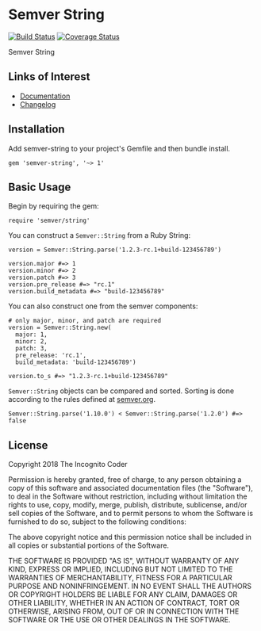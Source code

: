 # Semver String

[![Build Status](https://travis-ci.org/theincognitocoder/semver-string.svg?branch=master)](https://travis-ci.org/theincognitocoder/semver-string)
[![Coverage Status](https://coveralls.io/repos/github/theincognitocoder/semver-string/badge.svg?branch=master)](https://coveralls.io/github/theincognitocoder/semver-string?branch=master)

Semver String

## Links of Interest

* [Documentation](https://www.rubydoc.info/github/theincognitocoder/semver-string/master)
* [Changelog](https://github.com/theincognitocoder/semver-string/blob/master/CHANGELOG.md)

## Installation

Add semver-string to your project's Gemfile and then bundle install.

~~~
gem 'semver-string', '~> 1'
~~~

## Basic Usage

Begin by requiring the gem:

~~~
require 'semver/string'
~~~

You can construct a `Semver::String` from a Ruby String:

~~~
version = Semver::String.parse('1.2.3-rc.1+build-123456789')

version.major #=> 1
version.minor #=> 2
version.patch #=> 3
version.pre_release #=> "rc.1"
version.build_metadata #=> "build-123456789"
~~~

You can also construct one from the semver components:

~~~
# only major, minor, and patch are required
version = Semver::String.new(
  major: 1,
  minor: 2,
  patch: 3,
  pre_release: 'rc.1',
  build_metadata: 'build-123456789')

version.to_s #=> "1.2.3-rc.1+build-123456789"
~~~

`Semver::String` objects can be compared and sorted. Sorting is done
according to the rules defined at [semver.org](https://semver.org/).

~~~
Semver::String.parse('1.10.0') < Semver::String.parse('1.2.0') #=> false
~~~

## License

Copyright 2018 The Incognito Coder

Permission is hereby granted, free of charge, to any person obtaining a copy
of this software and associated documentation files (the "Software"), to deal
in the Software without restriction, including without limitation the rights
to use, copy, modify, merge, publish, distribute, sublicense, and/or sell
copies of the Software, and to permit persons to whom the Software is furnished
to do so, subject to the following conditions:

The above copyright notice and this permission notice shall be included in
all copies or substantial portions of the Software.

THE SOFTWARE IS PROVIDED "AS IS", WITHOUT WARRANTY OF ANY KIND, EXPRESS OR
IMPLIED, INCLUDING BUT NOT LIMITED TO THE WARRANTIES OF MERCHANTABILITY,
FITNESS FOR A PARTICULAR PURPOSE AND NONINFRINGEMENT. IN NO EVENT SHALL THE
AUTHORS OR COPYRIGHT HOLDERS BE LIABLE FOR ANY CLAIM, DAMAGES OR OTHER
LIABILITY, WHETHER IN AN ACTION OF CONTRACT, TORT OR OTHERWISE, ARISING FROM,
OUT OF OR IN CONNECTION WITH THE SOFTWARE OR THE USE OR OTHER DEALINGS IN THE
SOFTWARE.
